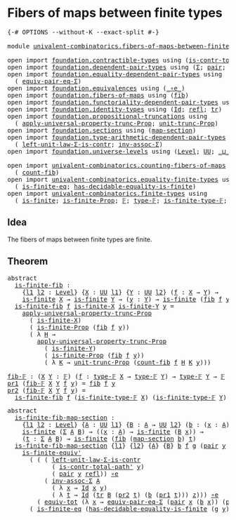 # Fibers of maps between finite types

<pre class="Agda"><a id="48" class="Symbol">{-#</a> <a id="52" class="Keyword">OPTIONS</a> <a id="60" class="Pragma">--without-K</a> <a id="72" class="Pragma">--exact-split</a> <a id="86" class="Symbol">#-}</a>

<a id="91" class="Keyword">module</a> <a id="98" href="univalent-combinatorics.fibers-of-maps-between-finite-types.html" class="Module">univalent-combinatorics.fibers-of-maps-between-finite-types</a> <a id="158" class="Keyword">where</a>

<a id="165" class="Keyword">open</a> <a id="170" class="Keyword">import</a> <a id="177" href="foundation.contractible-types.html" class="Module">foundation.contractible-types</a> <a id="207" class="Keyword">using</a> <a id="213" class="Symbol">(</a><a id="214" href="foundation-core.contractible-types.html#2189" class="Function">is-contr-total-path&#39;</a><a id="234" class="Symbol">)</a>
<a id="236" class="Keyword">open</a> <a id="241" class="Keyword">import</a> <a id="248" href="foundation.dependent-pair-types.html" class="Module">foundation.dependent-pair-types</a> <a id="280" class="Keyword">using</a> <a id="286" class="Symbol">(</a><a id="287" href="foundation-core.dependent-pair-types.html#502" class="Record">Σ</a><a id="288" class="Symbol">;</a> <a id="290" href="foundation-core.dependent-pair-types.html#575" class="InductiveConstructor">pair</a><a id="294" class="Symbol">;</a> <a id="296" href="foundation-core.dependent-pair-types.html#592" class="Field">pr1</a><a id="299" class="Symbol">;</a> <a id="301" href="foundation-core.dependent-pair-types.html#604" class="Field">pr2</a><a id="304" class="Symbol">)</a>
<a id="306" class="Keyword">open</a> <a id="311" class="Keyword">import</a> <a id="318" href="foundation.equality-dependent-pair-types.html" class="Module">foundation.equality-dependent-pair-types</a> <a id="359" class="Keyword">using</a>
  <a id="367" class="Symbol">(</a> <a id="369" href="foundation.equality-dependent-pair-types.html#2407" class="Function">equiv-pair-eq-Σ</a><a id="384" class="Symbol">)</a>
<a id="386" class="Keyword">open</a> <a id="391" class="Keyword">import</a> <a id="398" href="foundation.equivalences.html" class="Module">foundation.equivalences</a> <a id="422" class="Keyword">using</a> <a id="428" class="Symbol">(</a><a id="429" href="foundation-core.equivalences.html#7843" class="Function Operator">_∘e_</a><a id="433" class="Symbol">)</a>
<a id="435" class="Keyword">open</a> <a id="440" class="Keyword">import</a> <a id="447" href="foundation.fibers-of-maps.html" class="Module">foundation.fibers-of-maps</a> <a id="473" class="Keyword">using</a> <a id="479" class="Symbol">(</a><a id="480" href="foundation-core.fibers-of-maps.html#928" class="Function">fib</a><a id="483" class="Symbol">)</a>
<a id="485" class="Keyword">open</a> <a id="490" class="Keyword">import</a> <a id="497" href="foundation.functoriality-dependent-pair-types.html" class="Module">foundation.functoriality-dependent-pair-types</a> <a id="543" class="Keyword">using</a> <a id="549" class="Symbol">(</a><a id="550" href="foundation-core.functoriality-dependent-pair-types.html#6804" class="Function">equiv-tot</a><a id="559" class="Symbol">)</a>
<a id="561" class="Keyword">open</a> <a id="566" class="Keyword">import</a> <a id="573" href="foundation.identity-types.html" class="Module">foundation.identity-types</a> <a id="599" class="Keyword">using</a> <a id="605" class="Symbol">(</a><a id="606" href="foundation-core.identity-types.html#641" class="Datatype">Id</a><a id="608" class="Symbol">;</a> <a id="610" href="foundation-core.identity-types.html#694" class="InductiveConstructor">refl</a><a id="614" class="Symbol">;</a> <a id="616" href="foundation-core.identity-types.html#4584" class="Function">tr</a><a id="618" class="Symbol">)</a>
<a id="620" class="Keyword">open</a> <a id="625" class="Keyword">import</a> <a id="632" href="foundation.propositional-truncations.html" class="Module">foundation.propositional-truncations</a> <a id="669" class="Keyword">using</a>
  <a id="677" class="Symbol">(</a> <a id="679" href="foundation.propositional-truncations.html#5148" class="Function">apply-universal-property-trunc-Prop</a><a id="714" class="Symbol">;</a> <a id="716" href="foundation.propositional-truncations.html#1756" class="Postulate">unit-trunc-Prop</a><a id="731" class="Symbol">)</a>
<a id="733" class="Keyword">open</a> <a id="738" class="Keyword">import</a> <a id="745" href="foundation.sections.html" class="Module">foundation.sections</a> <a id="765" class="Keyword">using</a> <a id="771" class="Symbol">(</a><a id="772" href="foundation.sections.html#1762" class="Function">map-section</a><a id="783" class="Symbol">)</a>
<a id="785" class="Keyword">open</a> <a id="790" class="Keyword">import</a> <a id="797" href="foundation.type-arithmetic-dependent-pair-types.html" class="Module">foundation.type-arithmetic-dependent-pair-types</a> <a id="845" class="Keyword">using</a>
  <a id="853" class="Symbol">(</a> <a id="855" href="foundation-core.type-arithmetic-dependent-pair-types.html#3077" class="Function">left-unit-law-Σ-is-contr</a><a id="879" class="Symbol">;</a> <a id="881" href="foundation-core.type-arithmetic-dependent-pair-types.html#5795" class="Function">inv-assoc-Σ</a><a id="892" class="Symbol">)</a>
<a id="894" class="Keyword">open</a> <a id="899" class="Keyword">import</a> <a id="906" href="foundation.universe-levels.html" class="Module">foundation.universe-levels</a> <a id="933" class="Keyword">using</a> <a id="939" class="Symbol">(</a><a id="940" href="Agda.Primitive.html#597" class="Postulate">Level</a><a id="945" class="Symbol">;</a> <a id="947" href="foundation-core.universe-levels.html#222" class="Primitive">UU</a><a id="949" class="Symbol">;</a> <a id="951" href="Agda.Primitive.html#810" class="Primitive Operator">_⊔_</a><a id="954" class="Symbol">)</a>

<a id="957" class="Keyword">open</a> <a id="962" class="Keyword">import</a> <a id="969" href="univalent-combinatorics.counting-fibers-of-maps.html" class="Module">univalent-combinatorics.counting-fibers-of-maps</a> <a id="1017" class="Keyword">using</a>
  <a id="1025" class="Symbol">(</a> <a id="1027" href="univalent-combinatorics.counting-fibers-of-maps.html#834" class="Function">count-fib</a><a id="1036" class="Symbol">)</a>
<a id="1038" class="Keyword">open</a> <a id="1043" class="Keyword">import</a> <a id="1050" href="univalent-combinatorics.equality-finite-types.html" class="Module">univalent-combinatorics.equality-finite-types</a> <a id="1096" class="Keyword">using</a>
  <a id="1104" class="Symbol">(</a> <a id="1106" href="univalent-combinatorics.equality-finite-types.html#3302" class="Function">is-finite-eq</a><a id="1118" class="Symbol">;</a> <a id="1120" href="univalent-combinatorics.equality-finite-types.html#1960" class="Function">has-decidable-equality-is-finite</a><a id="1152" class="Symbol">)</a>
<a id="1154" class="Keyword">open</a> <a id="1159" class="Keyword">import</a> <a id="1166" href="univalent-combinatorics.finite-types.html" class="Module">univalent-combinatorics.finite-types</a> <a id="1203" class="Keyword">using</a>
  <a id="1211" class="Symbol">(</a> <a id="1213" href="univalent-combinatorics.finite-types.html#3651" class="Function">is-finite</a><a id="1222" class="Symbol">;</a> <a id="1224" href="univalent-combinatorics.finite-types.html#3560" class="Function">is-finite-Prop</a><a id="1238" class="Symbol">;</a> <a id="1240" href="univalent-combinatorics.finite-types.html#4042" class="Function">𝔽</a><a id="1241" class="Symbol">;</a> <a id="1243" href="univalent-combinatorics.finite-types.html#4090" class="Function">type-𝔽</a><a id="1249" class="Symbol">;</a> <a id="1251" href="univalent-combinatorics.finite-types.html#4141" class="Function">is-finite-type-𝔽</a><a id="1267" class="Symbol">;</a> <a id="1269" href="univalent-combinatorics.finite-types.html#6411" class="Function">is-finite-equiv&#39;</a><a id="1285" class="Symbol">)</a>
</pre>
## Idea

The fibers of maps between finite types are finite.

## Theorem

<pre class="Agda"><a id="1374" class="Keyword">abstract</a>
  <a id="is-finite-fib"></a><a id="1385" href="univalent-combinatorics.fibers-of-maps-between-finite-types.html#1385" class="Function">is-finite-fib</a> <a id="1399" class="Symbol">:</a>
    <a id="1405" class="Symbol">{</a><a id="1406" href="univalent-combinatorics.fibers-of-maps-between-finite-types.html#1406" class="Bound">l1</a> <a id="1409" href="univalent-combinatorics.fibers-of-maps-between-finite-types.html#1409" class="Bound">l2</a> <a id="1412" class="Symbol">:</a> <a id="1414" href="Agda.Primitive.html#597" class="Postulate">Level</a><a id="1419" class="Symbol">}</a> <a id="1421" class="Symbol">{</a><a id="1422" href="univalent-combinatorics.fibers-of-maps-between-finite-types.html#1422" class="Bound">X</a> <a id="1424" class="Symbol">:</a> <a id="1426" href="foundation-core.universe-levels.html#222" class="Primitive">UU</a> <a id="1429" href="univalent-combinatorics.fibers-of-maps-between-finite-types.html#1406" class="Bound">l1</a><a id="1431" class="Symbol">}</a> <a id="1433" class="Symbol">{</a><a id="1434" href="univalent-combinatorics.fibers-of-maps-between-finite-types.html#1434" class="Bound">Y</a> <a id="1436" class="Symbol">:</a> <a id="1438" href="foundation-core.universe-levels.html#222" class="Primitive">UU</a> <a id="1441" href="univalent-combinatorics.fibers-of-maps-between-finite-types.html#1409" class="Bound">l2</a><a id="1443" class="Symbol">}</a> <a id="1445" class="Symbol">(</a><a id="1446" href="univalent-combinatorics.fibers-of-maps-between-finite-types.html#1446" class="Bound">f</a> <a id="1448" class="Symbol">:</a> <a id="1450" href="univalent-combinatorics.fibers-of-maps-between-finite-types.html#1422" class="Bound">X</a> <a id="1452" class="Symbol">→</a> <a id="1454" href="univalent-combinatorics.fibers-of-maps-between-finite-types.html#1434" class="Bound">Y</a><a id="1455" class="Symbol">)</a> <a id="1457" class="Symbol">→</a>
    <a id="1463" href="univalent-combinatorics.finite-types.html#3651" class="Function">is-finite</a> <a id="1473" href="univalent-combinatorics.fibers-of-maps-between-finite-types.html#1422" class="Bound">X</a> <a id="1475" class="Symbol">→</a> <a id="1477" href="univalent-combinatorics.finite-types.html#3651" class="Function">is-finite</a> <a id="1487" href="univalent-combinatorics.fibers-of-maps-between-finite-types.html#1434" class="Bound">Y</a> <a id="1489" class="Symbol">→</a> <a id="1491" class="Symbol">(</a><a id="1492" href="univalent-combinatorics.fibers-of-maps-between-finite-types.html#1492" class="Bound">y</a> <a id="1494" class="Symbol">:</a> <a id="1496" href="univalent-combinatorics.fibers-of-maps-between-finite-types.html#1434" class="Bound">Y</a><a id="1497" class="Symbol">)</a> <a id="1499" class="Symbol">→</a> <a id="1501" href="univalent-combinatorics.finite-types.html#3651" class="Function">is-finite</a> <a id="1511" class="Symbol">(</a><a id="1512" href="foundation-core.fibers-of-maps.html#928" class="Function">fib</a> <a id="1516" href="univalent-combinatorics.fibers-of-maps-between-finite-types.html#1446" class="Bound">f</a> <a id="1518" href="univalent-combinatorics.fibers-of-maps-between-finite-types.html#1492" class="Bound">y</a><a id="1519" class="Symbol">)</a>
  <a id="1523" href="univalent-combinatorics.fibers-of-maps-between-finite-types.html#1385" class="Function">is-finite-fib</a> <a id="1537" href="univalent-combinatorics.fibers-of-maps-between-finite-types.html#1537" class="Bound">f</a> <a id="1539" href="univalent-combinatorics.fibers-of-maps-between-finite-types.html#1539" class="Bound">is-finite-X</a> <a id="1551" href="univalent-combinatorics.fibers-of-maps-between-finite-types.html#1551" class="Bound">is-finite-Y</a> <a id="1563" href="univalent-combinatorics.fibers-of-maps-between-finite-types.html#1563" class="Bound">y</a> <a id="1565" class="Symbol">=</a>
    <a id="1571" href="foundation.propositional-truncations.html#5148" class="Function">apply-universal-property-trunc-Prop</a>
      <a id="1613" class="Symbol">(</a> <a id="1615" href="univalent-combinatorics.fibers-of-maps-between-finite-types.html#1539" class="Bound">is-finite-X</a><a id="1626" class="Symbol">)</a>
      <a id="1634" class="Symbol">(</a> <a id="1636" href="univalent-combinatorics.finite-types.html#3560" class="Function">is-finite-Prop</a> <a id="1651" class="Symbol">(</a><a id="1652" href="foundation-core.fibers-of-maps.html#928" class="Function">fib</a> <a id="1656" href="univalent-combinatorics.fibers-of-maps-between-finite-types.html#1537" class="Bound">f</a> <a id="1658" href="univalent-combinatorics.fibers-of-maps-between-finite-types.html#1563" class="Bound">y</a><a id="1659" class="Symbol">))</a>
      <a id="1668" class="Symbol">(</a> <a id="1670" class="Symbol">λ</a> <a id="1672" href="univalent-combinatorics.fibers-of-maps-between-finite-types.html#1672" class="Bound">H</a> <a id="1674" class="Symbol">→</a>
        <a id="1684" href="foundation.propositional-truncations.html#5148" class="Function">apply-universal-property-trunc-Prop</a>
          <a id="1730" class="Symbol">(</a> <a id="1732" href="univalent-combinatorics.fibers-of-maps-between-finite-types.html#1551" class="Bound">is-finite-Y</a><a id="1743" class="Symbol">)</a>
          <a id="1755" class="Symbol">(</a> <a id="1757" href="univalent-combinatorics.finite-types.html#3560" class="Function">is-finite-Prop</a> <a id="1772" class="Symbol">(</a><a id="1773" href="foundation-core.fibers-of-maps.html#928" class="Function">fib</a> <a id="1777" href="univalent-combinatorics.fibers-of-maps-between-finite-types.html#1537" class="Bound">f</a> <a id="1779" href="univalent-combinatorics.fibers-of-maps-between-finite-types.html#1563" class="Bound">y</a><a id="1780" class="Symbol">))</a>
          <a id="1793" class="Symbol">(</a> <a id="1795" class="Symbol">λ</a> <a id="1797" href="univalent-combinatorics.fibers-of-maps-between-finite-types.html#1797" class="Bound">K</a> <a id="1799" class="Symbol">→</a> <a id="1801" href="foundation.propositional-truncations.html#1756" class="Postulate">unit-trunc-Prop</a> <a id="1817" class="Symbol">(</a><a id="1818" href="univalent-combinatorics.counting-fibers-of-maps.html#834" class="Function">count-fib</a> <a id="1828" href="univalent-combinatorics.fibers-of-maps-between-finite-types.html#1537" class="Bound">f</a> <a id="1830" href="univalent-combinatorics.fibers-of-maps-between-finite-types.html#1672" class="Bound">H</a> <a id="1832" href="univalent-combinatorics.fibers-of-maps-between-finite-types.html#1797" class="Bound">K</a> <a id="1834" href="univalent-combinatorics.fibers-of-maps-between-finite-types.html#1563" class="Bound">y</a><a id="1835" class="Symbol">)))</a>

<a id="fib-𝔽"></a><a id="1840" href="univalent-combinatorics.fibers-of-maps-between-finite-types.html#1840" class="Function">fib-𝔽</a> <a id="1846" class="Symbol">:</a> <a id="1848" class="Symbol">(</a><a id="1849" href="univalent-combinatorics.fibers-of-maps-between-finite-types.html#1849" class="Bound">X</a> <a id="1851" href="univalent-combinatorics.fibers-of-maps-between-finite-types.html#1851" class="Bound">Y</a> <a id="1853" class="Symbol">:</a> <a id="1855" href="univalent-combinatorics.finite-types.html#4042" class="Function">𝔽</a><a id="1856" class="Symbol">)</a> <a id="1858" class="Symbol">(</a><a id="1859" href="univalent-combinatorics.fibers-of-maps-between-finite-types.html#1859" class="Bound">f</a> <a id="1861" class="Symbol">:</a> <a id="1863" href="univalent-combinatorics.finite-types.html#4090" class="Function">type-𝔽</a> <a id="1870" href="univalent-combinatorics.fibers-of-maps-between-finite-types.html#1849" class="Bound">X</a> <a id="1872" class="Symbol">→</a> <a id="1874" href="univalent-combinatorics.finite-types.html#4090" class="Function">type-𝔽</a> <a id="1881" href="univalent-combinatorics.fibers-of-maps-between-finite-types.html#1851" class="Bound">Y</a><a id="1882" class="Symbol">)</a> <a id="1884" class="Symbol">→</a> <a id="1886" href="univalent-combinatorics.finite-types.html#4090" class="Function">type-𝔽</a> <a id="1893" href="univalent-combinatorics.fibers-of-maps-between-finite-types.html#1851" class="Bound">Y</a> <a id="1895" class="Symbol">→</a> <a id="1897" href="univalent-combinatorics.finite-types.html#4042" class="Function">𝔽</a>
<a id="1899" href="foundation-core.dependent-pair-types.html#592" class="Field">pr1</a> <a id="1903" class="Symbol">(</a><a id="1904" href="univalent-combinatorics.fibers-of-maps-between-finite-types.html#1840" class="Function">fib-𝔽</a> <a id="1910" href="univalent-combinatorics.fibers-of-maps-between-finite-types.html#1910" class="Bound">X</a> <a id="1912" href="univalent-combinatorics.fibers-of-maps-between-finite-types.html#1912" class="Bound">Y</a> <a id="1914" href="univalent-combinatorics.fibers-of-maps-between-finite-types.html#1914" class="Bound">f</a> <a id="1916" href="univalent-combinatorics.fibers-of-maps-between-finite-types.html#1916" class="Bound">y</a><a id="1917" class="Symbol">)</a> <a id="1919" class="Symbol">=</a> <a id="1921" href="foundation-core.fibers-of-maps.html#928" class="Function">fib</a> <a id="1925" href="univalent-combinatorics.fibers-of-maps-between-finite-types.html#1914" class="Bound">f</a> <a id="1927" href="univalent-combinatorics.fibers-of-maps-between-finite-types.html#1916" class="Bound">y</a>
<a id="1929" href="foundation-core.dependent-pair-types.html#604" class="Field">pr2</a> <a id="1933" class="Symbol">(</a><a id="1934" href="univalent-combinatorics.fibers-of-maps-between-finite-types.html#1840" class="Function">fib-𝔽</a> <a id="1940" href="univalent-combinatorics.fibers-of-maps-between-finite-types.html#1940" class="Bound">X</a> <a id="1942" href="univalent-combinatorics.fibers-of-maps-between-finite-types.html#1942" class="Bound">Y</a> <a id="1944" href="univalent-combinatorics.fibers-of-maps-between-finite-types.html#1944" class="Bound">f</a> <a id="1946" href="univalent-combinatorics.fibers-of-maps-between-finite-types.html#1946" class="Bound">y</a><a id="1947" class="Symbol">)</a> <a id="1949" class="Symbol">=</a>
  <a id="1953" href="univalent-combinatorics.fibers-of-maps-between-finite-types.html#1385" class="Function">is-finite-fib</a> <a id="1967" href="univalent-combinatorics.fibers-of-maps-between-finite-types.html#1944" class="Bound">f</a> <a id="1969" class="Symbol">(</a><a id="1970" href="univalent-combinatorics.finite-types.html#4141" class="Function">is-finite-type-𝔽</a> <a id="1987" href="univalent-combinatorics.fibers-of-maps-between-finite-types.html#1940" class="Bound">X</a><a id="1988" class="Symbol">)</a> <a id="1990" class="Symbol">(</a><a id="1991" href="univalent-combinatorics.finite-types.html#4141" class="Function">is-finite-type-𝔽</a> <a id="2008" href="univalent-combinatorics.fibers-of-maps-between-finite-types.html#1942" class="Bound">Y</a><a id="2009" class="Symbol">)</a> <a id="2011" href="univalent-combinatorics.fibers-of-maps-between-finite-types.html#1946" class="Bound">y</a>
</pre>
<pre class="Agda"><a id="2026" class="Keyword">abstract</a>
  <a id="is-finite-fib-map-section"></a><a id="2037" href="univalent-combinatorics.fibers-of-maps-between-finite-types.html#2037" class="Function">is-finite-fib-map-section</a> <a id="2063" class="Symbol">:</a>
    <a id="2069" class="Symbol">{</a><a id="2070" href="univalent-combinatorics.fibers-of-maps-between-finite-types.html#2070" class="Bound">l1</a> <a id="2073" href="univalent-combinatorics.fibers-of-maps-between-finite-types.html#2073" class="Bound">l2</a> <a id="2076" class="Symbol">:</a> <a id="2078" href="Agda.Primitive.html#597" class="Postulate">Level</a><a id="2083" class="Symbol">}</a> <a id="2085" class="Symbol">{</a><a id="2086" href="univalent-combinatorics.fibers-of-maps-between-finite-types.html#2086" class="Bound">A</a> <a id="2088" class="Symbol">:</a> <a id="2090" href="foundation-core.universe-levels.html#222" class="Primitive">UU</a> <a id="2093" href="univalent-combinatorics.fibers-of-maps-between-finite-types.html#2070" class="Bound">l1</a><a id="2095" class="Symbol">}</a> <a id="2097" class="Symbol">{</a><a id="2098" href="univalent-combinatorics.fibers-of-maps-between-finite-types.html#2098" class="Bound">B</a> <a id="2100" class="Symbol">:</a> <a id="2102" href="univalent-combinatorics.fibers-of-maps-between-finite-types.html#2086" class="Bound">A</a> <a id="2104" class="Symbol">→</a> <a id="2106" href="foundation-core.universe-levels.html#222" class="Primitive">UU</a> <a id="2109" href="univalent-combinatorics.fibers-of-maps-between-finite-types.html#2073" class="Bound">l2</a><a id="2111" class="Symbol">}</a> <a id="2113" class="Symbol">(</a><a id="2114" href="univalent-combinatorics.fibers-of-maps-between-finite-types.html#2114" class="Bound">b</a> <a id="2116" class="Symbol">:</a> <a id="2118" class="Symbol">(</a><a id="2119" href="univalent-combinatorics.fibers-of-maps-between-finite-types.html#2119" class="Bound">x</a> <a id="2121" class="Symbol">:</a> <a id="2123" href="univalent-combinatorics.fibers-of-maps-between-finite-types.html#2086" class="Bound">A</a><a id="2124" class="Symbol">)</a> <a id="2126" class="Symbol">→</a> <a id="2128" href="univalent-combinatorics.fibers-of-maps-between-finite-types.html#2098" class="Bound">B</a> <a id="2130" href="univalent-combinatorics.fibers-of-maps-between-finite-types.html#2119" class="Bound">x</a><a id="2131" class="Symbol">)</a> <a id="2133" class="Symbol">→</a>
    <a id="2139" href="univalent-combinatorics.finite-types.html#3651" class="Function">is-finite</a> <a id="2149" class="Symbol">(</a><a id="2150" href="foundation-core.dependent-pair-types.html#502" class="Record">Σ</a> <a id="2152" href="univalent-combinatorics.fibers-of-maps-between-finite-types.html#2086" class="Bound">A</a> <a id="2154" href="univalent-combinatorics.fibers-of-maps-between-finite-types.html#2098" class="Bound">B</a><a id="2155" class="Symbol">)</a> <a id="2157" class="Symbol">→</a> <a id="2159" class="Symbol">((</a><a id="2161" href="univalent-combinatorics.fibers-of-maps-between-finite-types.html#2161" class="Bound">x</a> <a id="2163" class="Symbol">:</a> <a id="2165" href="univalent-combinatorics.fibers-of-maps-between-finite-types.html#2086" class="Bound">A</a><a id="2166" class="Symbol">)</a> <a id="2168" class="Symbol">→</a> <a id="2170" href="univalent-combinatorics.finite-types.html#3651" class="Function">is-finite</a> <a id="2180" class="Symbol">(</a><a id="2181" href="univalent-combinatorics.fibers-of-maps-between-finite-types.html#2098" class="Bound">B</a> <a id="2183" href="univalent-combinatorics.fibers-of-maps-between-finite-types.html#2161" class="Bound">x</a><a id="2184" class="Symbol">))</a> <a id="2187" class="Symbol">→</a>
    <a id="2193" class="Symbol">(</a><a id="2194" href="univalent-combinatorics.fibers-of-maps-between-finite-types.html#2194" class="Bound">t</a> <a id="2196" class="Symbol">:</a> <a id="2198" href="foundation-core.dependent-pair-types.html#502" class="Record">Σ</a> <a id="2200" href="univalent-combinatorics.fibers-of-maps-between-finite-types.html#2086" class="Bound">A</a> <a id="2202" href="univalent-combinatorics.fibers-of-maps-between-finite-types.html#2098" class="Bound">B</a><a id="2203" class="Symbol">)</a> <a id="2205" class="Symbol">→</a> <a id="2207" href="univalent-combinatorics.finite-types.html#3651" class="Function">is-finite</a> <a id="2217" class="Symbol">(</a><a id="2218" href="foundation-core.fibers-of-maps.html#928" class="Function">fib</a> <a id="2222" class="Symbol">(</a><a id="2223" href="foundation.sections.html#1762" class="Function">map-section</a> <a id="2235" href="univalent-combinatorics.fibers-of-maps-between-finite-types.html#2114" class="Bound">b</a><a id="2236" class="Symbol">)</a> <a id="2238" href="univalent-combinatorics.fibers-of-maps-between-finite-types.html#2194" class="Bound">t</a><a id="2239" class="Symbol">)</a>
  <a id="2243" href="univalent-combinatorics.fibers-of-maps-between-finite-types.html#2037" class="Function">is-finite-fib-map-section</a> <a id="2269" class="Symbol">{</a><a id="2270" href="univalent-combinatorics.fibers-of-maps-between-finite-types.html#2270" class="Bound">l1</a><a id="2272" class="Symbol">}</a> <a id="2274" class="Symbol">{</a><a id="2275" href="univalent-combinatorics.fibers-of-maps-between-finite-types.html#2275" class="Bound">l2</a><a id="2277" class="Symbol">}</a> <a id="2279" class="Symbol">{</a><a id="2280" href="univalent-combinatorics.fibers-of-maps-between-finite-types.html#2280" class="Bound">A</a><a id="2281" class="Symbol">}</a> <a id="2283" class="Symbol">{</a><a id="2284" href="univalent-combinatorics.fibers-of-maps-between-finite-types.html#2284" class="Bound">B</a><a id="2285" class="Symbol">}</a> <a id="2287" href="univalent-combinatorics.fibers-of-maps-between-finite-types.html#2287" class="Bound">b</a> <a id="2289" href="univalent-combinatorics.fibers-of-maps-between-finite-types.html#2289" class="Bound">f</a> <a id="2291" href="univalent-combinatorics.fibers-of-maps-between-finite-types.html#2291" class="Bound">g</a> <a id="2293" class="Symbol">(</a><a id="2294" href="foundation-core.dependent-pair-types.html#575" class="InductiveConstructor">pair</a> <a id="2299" href="univalent-combinatorics.fibers-of-maps-between-finite-types.html#2299" class="Bound">y</a> <a id="2301" href="univalent-combinatorics.fibers-of-maps-between-finite-types.html#2301" class="Bound">z</a><a id="2302" class="Symbol">)</a> <a id="2304" class="Symbol">=</a>
    <a id="2310" href="univalent-combinatorics.finite-types.html#6411" class="Function">is-finite-equiv&#39;</a>
      <a id="2333" class="Symbol">(</a> <a id="2335" class="Symbol">(</a> <a id="2337" class="Symbol">(</a> <a id="2339" href="foundation-core.type-arithmetic-dependent-pair-types.html#3077" class="Function">left-unit-law-Σ-is-contr</a>
            <a id="2376" class="Symbol">(</a> <a id="2378" href="foundation-core.contractible-types.html#2189" class="Function">is-contr-total-path&#39;</a> <a id="2399" href="univalent-combinatorics.fibers-of-maps-between-finite-types.html#2299" class="Bound">y</a><a id="2400" class="Symbol">)</a>
            <a id="2414" class="Symbol">(</a> <a id="2416" href="foundation-core.dependent-pair-types.html#575" class="InductiveConstructor">pair</a> <a id="2421" href="univalent-combinatorics.fibers-of-maps-between-finite-types.html#2299" class="Bound">y</a> <a id="2423" href="foundation-core.identity-types.html#694" class="InductiveConstructor">refl</a><a id="2427" class="Symbol">))</a> <a id="2430" href="foundation-core.equivalences.html#7843" class="Function Operator">∘e</a>
          <a id="2443" class="Symbol">(</a> <a id="2445" href="foundation-core.type-arithmetic-dependent-pair-types.html#5795" class="Function">inv-assoc-Σ</a> <a id="2457" href="univalent-combinatorics.fibers-of-maps-between-finite-types.html#2280" class="Bound">A</a>
            <a id="2471" class="Symbol">(</a> <a id="2473" class="Symbol">λ</a> <a id="2475" href="univalent-combinatorics.fibers-of-maps-between-finite-types.html#2475" class="Bound">x</a> <a id="2477" class="Symbol">→</a> <a id="2479" href="foundation-core.identity-types.html#641" class="Datatype">Id</a> <a id="2482" href="univalent-combinatorics.fibers-of-maps-between-finite-types.html#2475" class="Bound">x</a> <a id="2484" href="univalent-combinatorics.fibers-of-maps-between-finite-types.html#2299" class="Bound">y</a><a id="2485" class="Symbol">)</a>
            <a id="2499" class="Symbol">(</a> <a id="2501" class="Symbol">λ</a> <a id="2503" href="univalent-combinatorics.fibers-of-maps-between-finite-types.html#2503" class="Bound">t</a> <a id="2505" class="Symbol">→</a> <a id="2507" href="foundation-core.identity-types.html#641" class="Datatype">Id</a> <a id="2510" class="Symbol">(</a><a id="2511" href="foundation-core.identity-types.html#4584" class="Function">tr</a> <a id="2514" href="univalent-combinatorics.fibers-of-maps-between-finite-types.html#2284" class="Bound">B</a> <a id="2516" class="Symbol">(</a><a id="2517" href="foundation-core.dependent-pair-types.html#604" class="Field">pr2</a> <a id="2521" href="univalent-combinatorics.fibers-of-maps-between-finite-types.html#2503" class="Bound">t</a><a id="2522" class="Symbol">)</a> <a id="2524" class="Symbol">(</a><a id="2525" href="univalent-combinatorics.fibers-of-maps-between-finite-types.html#2287" class="Bound">b</a> <a id="2527" class="Symbol">(</a><a id="2528" href="foundation-core.dependent-pair-types.html#592" class="Field">pr1</a> <a id="2532" href="univalent-combinatorics.fibers-of-maps-between-finite-types.html#2503" class="Bound">t</a><a id="2533" class="Symbol">)))</a> <a id="2537" href="univalent-combinatorics.fibers-of-maps-between-finite-types.html#2301" class="Bound">z</a><a id="2538" class="Symbol">)))</a> <a id="2542" href="foundation-core.equivalences.html#7843" class="Function Operator">∘e</a>
        <a id="2553" class="Symbol">(</a> <a id="2555" href="foundation-core.functoriality-dependent-pair-types.html#6804" class="Function">equiv-tot</a> <a id="2565" class="Symbol">(λ</a> <a id="2568" href="univalent-combinatorics.fibers-of-maps-between-finite-types.html#2568" class="Bound">x</a> <a id="2570" class="Symbol">→</a> <a id="2572" href="foundation.equality-dependent-pair-types.html#2407" class="Function">equiv-pair-eq-Σ</a> <a id="2588" class="Symbol">(</a><a id="2589" href="foundation-core.dependent-pair-types.html#575" class="InductiveConstructor">pair</a> <a id="2594" href="univalent-combinatorics.fibers-of-maps-between-finite-types.html#2568" class="Bound">x</a> <a id="2596" class="Symbol">(</a><a id="2597" href="univalent-combinatorics.fibers-of-maps-between-finite-types.html#2287" class="Bound">b</a> <a id="2599" href="univalent-combinatorics.fibers-of-maps-between-finite-types.html#2568" class="Bound">x</a><a id="2600" class="Symbol">))</a> <a id="2603" class="Symbol">(</a><a id="2604" href="foundation-core.dependent-pair-types.html#575" class="InductiveConstructor">pair</a> <a id="2609" href="univalent-combinatorics.fibers-of-maps-between-finite-types.html#2299" class="Bound">y</a> <a id="2611" href="univalent-combinatorics.fibers-of-maps-between-finite-types.html#2301" class="Bound">z</a><a id="2612" class="Symbol">))))</a>
      <a id="2623" class="Symbol">(</a> <a id="2625" href="univalent-combinatorics.equality-finite-types.html#3302" class="Function">is-finite-eq</a> <a id="2638" class="Symbol">(</a><a id="2639" href="univalent-combinatorics.equality-finite-types.html#1960" class="Function">has-decidable-equality-is-finite</a> <a id="2672" class="Symbol">(</a><a id="2673" href="univalent-combinatorics.fibers-of-maps-between-finite-types.html#2291" class="Bound">g</a> <a id="2675" href="univalent-combinatorics.fibers-of-maps-between-finite-types.html#2299" class="Bound">y</a><a id="2676" class="Symbol">)))</a>
</pre>